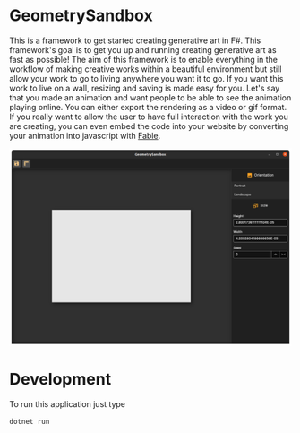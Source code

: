 [fantomas]: https://github.com/fsprojects/fantomas
[f# formatting]: https://marketplace.visualstudio.com/items?itemName=asti.fantomas-vs
[fable]: https://fable.io/

# GeometrySandbox

This is a framework to get started creating generative art in F#. This framework's goal is to get you up and running
creating generative art as fast as possible! The aim of this framework is to enable everything in the workflow of making
creative works within a beautiful environment but still allow your work to go to living anywhere you want it to go. If
you want this work to live on a wall, resizing and saving is made easy for you. Let's say that you made an animation and
want people to be able to see the animation playing online. You can either export the rendering as a video or gif
format. If you really want to allow the user to have full interaction with the work you are creating, you can even embed
the code into your website by converting your animation into javascript with [Fable].

![Preview of the generative framework gui](./img/GeometrySandbox.png)


# Development

To run this application just type

```
dotnet run
```